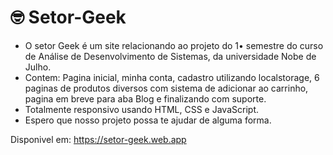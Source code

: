 # 🤓 Setor-Geek
<ul>
    <li>O setor Geek é um site relacionando ao projeto do 1• semestre do curso de Análise de Desenvolvimento de Sistemas, da universidade Nobe de Julho.</li>
    <li>Contem: Pagina inicial, minha conta, cadastro utilizando localstorage, 6 paginas de produtos diversos com sistema de adicionar ao carrinho, pagina em breve para aba Blog e finalizando com suporte.</li>
    <li>Totalmente responsivo usando HTML, CSS e JavaScript.</li>
    <li>Espero que nosso projeto possa te ajudar de alguma forma.</li>
</ul>

 Disponivel em: https://setor-geek.web.app
